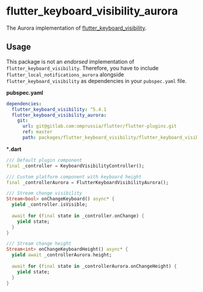 # flutter_keyboard_visibility_aurora

The Aurora implementation of [flutter_keyboard_visibility](https://pub.dev/packages/flutter_keyboard_visibility).

## Usage
This package is not an _endorsed_ implementation of `flutter_keyboard_visibility`.
Therefore, you have to include `flutter_local_notifications_aurora` alongside `flutter_keyboard_visibility` as dependencies in your `pubspec.yaml` file.

**pubspec.yaml**

```yaml
dependencies:
  flutter_keyboard_visibility: ^5.4.1
  flutter_keyboard_visibility_aurora:
    git:
      url: git@gitlab.com:omprussia/flutter/flutter-plugins.git
      ref: master
      path: packages/flutter_keyboard_visibility/flutter_keyboard_visibility_aurora
```

***.dart**

```dart
/// Default plugin component
final _controller = KeyboardVisibilityController();

/// Custom platform component with keyboard height
final _controllerAurora = FlutterKeyboardVisibilityAurora();

/// Stream change visibility
Stream<bool> onChangeKeyboard() async* {
  yield _controller.isVisible;
  
  await for (final state in _controller.onChange) {
    yield state;
  }
}

/// Stream change height
Stream<int> onChangeKeyboardHeight() async* {
  yield await _controllerAurora.height;
  
  await for (final state in _controllerAurora.onChangeHeight) {
    yield state;
  }
}
```

